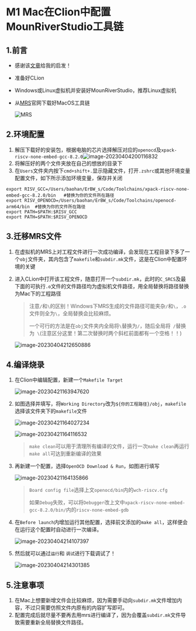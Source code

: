 # M1 Mac在Clion中配置MounRiverStudio工具链

## 1.前言

- 感谢该[文章](https://blog.csdn.net/wu58430/article/details/126548417?spm=1001.2014.3001.5506)给我的启发！

- 准备好CLion

- Windows或Linux虚拟机并安装好MounRiverStudio，推荐Linux虚拟机

- 从[MRS](http://www.mounriver.com/download)官网下载好MacOS工具链

  ![MRS](https://raw.githubusercontent.com/ErBWs/PicGo/master/MRS.png)

## 2.环境配置

1. 解压下载好的安装包，根据电脑的芯片选择解压对应的`openocd`及`xpack-riscv-none-embed-gcc-8.2.0`![image-20230404200116832](https://raw.githubusercontent.com/ErBWs/PicGo/master/image-20230404200116832.png)
2. 将解压好的两个文件夹放在自己的想放的目录下
3. 在`Users`文件夹内按下`cmd+shift+.`显示隐藏文件，打开`.zshrc`或其他环境变量配置文件，如下所示添加环境变量，保存并关闭

```
export RISV_GCC=/Users/baohan/ErBW_s/Code/Toolchains/xpack-riscv-none-embed-gcc-8.2.0/bin	#替换为你的文件所在路径
export RISV_OPENOCD=/Users/baohan/ErBW_s/Code/Toolchains/openocd-arm64/bin	#替换为你的文件所在路径
export PATH=$PATH:$RISV_GCC
export PATH=$PATH:$RISV_OPENOCD
```

## 3.迁移MRS文件

1. 在虚拟机的MRS上对工程文件进行一次成功编译，会发现在工程目录下多了一个`obj`文件夹，其内包含了`makefile`和`subdir.mk`文件，这是在Clion中配置环境的关键

2. 进入CLion中打开该工程文件，随意打开一个`subdir.mk`，此时的`C_SRCS`及最下面的可执行`.o`文件的文件路径均为虚拟机文件路径，用全局替换将路径替换为Mac下的工程路径

   > 注意`/`和`\`的区别！Windows下MRS生成的文件路径可能夹杂`/`和`\`，`.o`文件则全为`\`，全局替换会比较麻烦。
   >
   > 一个可行的方法是在`obj`文件夹内全局将`\`替换为`/`，随后全局将` /`替换为` \`(注意区分这里！第二次替换时两个斜杠前面都有一个空格！！)
   
   ![image-20230404212650886](https://raw.githubusercontent.com/ErBWs/PicGo/master/image-20230404212650886.png)

## 4.编译烧录

1. 在Clion中编辑配置，新建一个`Makefile Target`

   ![image-20230421163947620](https://raw.githubusercontent.com/ErBWs/PicGo/master/image-20230421163947620.png)

2. 如图选择并填写，将`Working Directory`改为`${你的工程路径}/obj`，`makefile`选择该文件夹下的`makefile`文件

   ![image-20230421164027234](https://raw.githubusercontent.com/ErBWs/PicGo/master/image-20230421164027234.png)

   ![image-20230421164116532](https://raw.githubusercontent.com/ErBWs/PicGo/master/image-20230421164116532.png)

   > `make clean`可以用于清理所有编译的文件，运行一次`make clean`再运行`make all`可达到重新编译的效果

3. 再新建一个配置，选择`OpenOCD Download & Run`，如图进行填写

   ![image-20230421164135866](https://raw.githubusercontent.com/ErBWs/PicGo/master/image-20230421164135866.png)

   > `Board config file`选择上文`openocd/bin`内的`wch-riscv.cfg`
   >
   > 如果`Debug`失败，可以将`Debugger`改上文中`xpack-riscv-none-embed-gcc-8.2.0/bin/`内的`riscv-none-embed-gdb`

4. 在`Before launch`内增加运行其他配置，选择前文添加的`make all`，这样便会在运行这个配置时自动进行一次编译。

   ![image-20230404214107397](https://raw.githubusercontent.com/ErBWs/PicGo/master/image-20230404214107397.png)

5. 然后就可以通过`运行`和 `调试`进行下载调试了！

   ![image-20230404214301385](https://raw.githubusercontent.com/ErBWs/PicGo/master/image-20230404214301385.png)

## 5.注意事项

1. 在Mac上想要新增文件会比较麻烦，因为需要手动向`subdir.mk`文件增加内容，不过只需要仿照文件内原有的内容扩写即可。
2. 配置完成后就尽量不要再去用mrs进行编译了，因为会覆盖`subdir.mk`文件导致需要重新全局替换文件路径。
